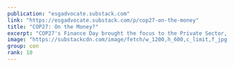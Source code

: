 ```yaml
---
publication: "esgadvocate.substack.com"
link: "https://esgadvocate.substack.com/p/cop27-on-the-money"
title: "COP27: On the Money?"
excerpt: "COP27's Finance Day brought the focus to the Private Sector, but what was missing?"
image: "https://substackcdn.com/image/fetch/w_1200,h_600,c_limit,f_jpg,q_auto:good,fl_progressive:steep/https%3A%2F%2Fbucketeer-e05bbc84-baa3-437e-9518-adb32be77984.s3.amazonaws.com%2Fpublic%2Fimages%2F7355c920-4466-448c-bc3b-60aa31b71a5b_420x300.jpeg"
group: con
rank: 10
---
```

